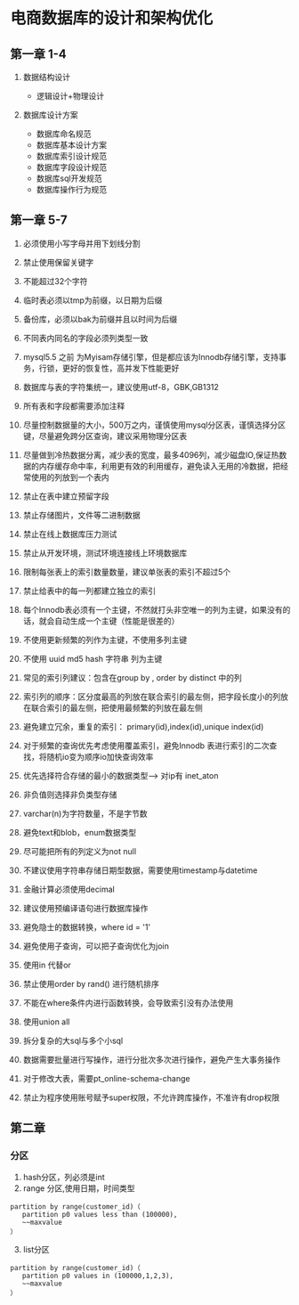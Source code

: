 # 电商数据库的设计和架构优化

## 第一章 1-4

1. 数据结构设计

    - 逻辑设计+物理设计

2. 数据库设计方案

    - 数据库命名规范
    - 数据库基本设计方案
    - 数据库索引设计规范
    - 数据库字段设计规范
    - 数据库sql开发规范
    - 数据库操作行为规范

## 第一章 5-7

1. 必须使用小写字母并用下划线分割
2. 禁止使用保留关键字
3. 不能超过32个字符
4. 临时表必须以tmp为前缀，以日期为后缀
5. 备份库，必须以bak为前缀并且以时间为后缀
6. 不同表内同名的字段必须列类型一致
7. mysql5.5 之前 为Myisam存储引擎，但是都应该为Innodb存储引擎，支持事务，行锁，更好的恢复性，高并发下性能更好
8. 数据库与表的字符集统一，建议使用utf-8，GBK,GB1312
9. 所有表和字段都需要添加注释
10. 尽量控制数据量的大小，500万之内，谨慎使用mysql分区表，谨慎选择分区键，尽量避免跨分区查询，建议采用物理分区表
11. 尽量做到冷热数据分离，减少表的宽度，最多4096列，减少磁盘IO,保证热数据的内存缓存命中率，利用更有效的利用缓存，避免读入无用的冷数据，把经常使用的列放到一个表内
12. 禁止在表中建立预留字段
13. 禁止存储图片，文件等二进制数据
14. 禁止在线上数据库压力测试
15. 禁止从开发环境，测试环境连接线上环境数据库
16. 限制每张表上的索引数量数量，建议单张表的索引不超过5个
17. 禁止给表中的每一列都建立独立的索引
18. 每个Innodb表必须有一个主键，不然就打头非空唯一的列为主键，如果没有的话，就会自动生成一个主键（性能是很差的）
19. 不使用更新频繁的列作为主键，不使用多列主键
20. 不使用 uuid md5 hash 字符串 列为主键
21. 常见的索引列建议：包含在group by , order by distinct 中的列
22. 索引列的顺序：区分度最高的列放在联合索引的最左侧，把字段长度小的列放在联合索引的最左侧，把使用最频繁的列放在最左侧
23. 避免建立冗余，重复的索引： primary(id),index(id),unique index(id)
24. 对于频繁的查询优先考虑使用覆盖索引，避免Innodb 表进行索引的二次查找，将随机io变为顺序io加快查询效率

25. 优先选择符合存储的最小的数据类型--> 对ip有 inet_aton
26. 非负值则选择非负类型存储
27. varchar(n)为字符数量，不是字节数
28. 避免text和blob，enum数据类型
29. 尽可能把所有的列定义为not null
30. 不建议使用字符串存储日期型数据，需要使用timestamp与datetime
31. 金融计算必须使用decimal
32. 建议使用预编译语句进行数据库操作
33. 避免隐士的数据转换，where id = '1'
34. 避免使用子查询，可以把子查询优化为join
35. 使用in 代替or
36. 禁止使用order by rand() 进行随机排序
37. 不能在where条件内进行函数转换，会导致索引没有办法使用
38. 使用union all
39. 拆分复杂的大sql与多个小sql
40. 数据需要批量进行写操作，进行分批次多次进行操作，避免产生大事务操作
41. 对于修改大表，需要pt_online-schema-change
42. 禁止为程序使用账号赋予super权限，不允许跨库操作，不准许有drop权限

## 第二章


### 分区

1. hash分区，列必须是int
2. range 分区,使用日期，时间类型
````
partition by range(customer_id)（
   partition p0 values less than (100000),
   ~~maxvalue 
）
````

3. list分区
 ````
 partition by range(customer_id)（
    partition p0 values in (100000,1,2,3),
    ~~maxvalue 
 ）
 ````